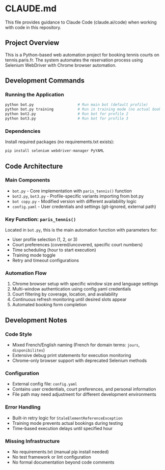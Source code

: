 # CLAUDE.md

This file provides guidance to Claude Code (claude.ai/code) when working with code in this repository.

## Project Overview

This is a Python-based web automation project for booking tennis courts on tennis.paris.fr. The system automates the reservation process using Selenium WebDriver with Chrome browser automation.

## Development Commands

### Running the Application
```bash
python bot.py                    # Run main bot (default profile)
python bot.py training           # Run in training mode (no actual booking)
python bot2.py                   # Run bot for profile 2
python bot3.py                   # Run bot for profile 3
```

### Dependencies
Install required packages (no requirements.txt exists):
```bash
pip install selenium webdriver-manager PyYAML
```

## Code Architecture

### Main Components
- `bot.py` - Core implementation with `paris_tennis()` function
- `bot2.py`, `bot3.py` - Profile-specific variants importing from bot.py
- `bot copy.py` - Modified version with different availability logic
- `config.yaml` - User credentials and settings (git-ignored, external path)

### Key Function: `paris_tennis()`
Located in `bot.py`, this is the main automation function with parameters for:
- User profile selection (1, 2, or 3)
- Court preferences (covered/uncovered, specific court numbers)
- Time scheduling (hour to start execution)
- Training mode toggle
- Retry and timeout configurations

### Automation Flow
1. Chrome browser setup with specific window size and language settings
2. Multi-window authentication using config.yaml credentials
3. Court filtering by coverage, location, and availability
4. Continuous refresh monitoring until desired slots appear
5. Automated booking form completion

## Development Notes

### Code Style
- Mixed French/English naming (French for domain terms: `jours`, `disponibilites`)
- Extensive debug print statements for execution monitoring
- Chrome-only browser support with deprecated Selenium methods

### Configuration
- External config file: `config.yaml`
- Contains user credentials, court preferences, and personal information
- File path may need adjustment for different development environments

### Error Handling
- Built-in retry logic for `StaleElementReferenceException`
- Training mode prevents actual bookings during testing
- Time-based execution delays until specified hour

### Missing Infrastructure
- No requirements.txt (manual pip install needed)
- No test framework or lint configuration
- No formal documentation beyond code comments